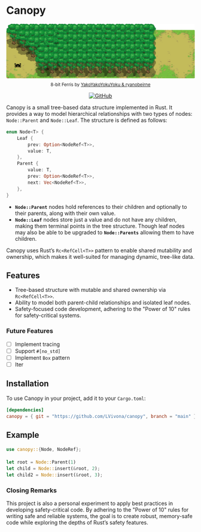 <h1>Canopy</h1>

<p align="center">
  <picture>
    <img alt="Canopy" src=".github/assets/banner.png" style="max-width: 100%;">
  </picture>
  <br/>

  <sub>
    8-bit Ferris by <a href="https://users.rust-lang.org/t/ferris-as-an-8-bit-sprite/25346">YakoYakoYokuYoku & ryanobeirne</a>
  </sub>
  <br/>
</p>

 <p align="center">
    <a href="https://github.com/LVivona/canopy/blob/main/LICENCE.md"><img alt="GitHub" src="https://img.shields.io/badge/licence-MIT Licence-blue"></a>

</p>

Canopy is a small tree-based data structure implemented in Rust. It provides a way to model hierarchical relationships with two types of nodes: `Node::Parent` and `Node::Leaf`. The structure is defined as follows:

```rust
enum Node<T> {
    Leaf {
        prev: Option<NodeRef<T>>,
        value: T,
    },
    Parent {
        value: T,
        prev: Option<NodeRef<T>>,
        next: Vec<NodeRef<T>>,
    },
}
```

- **`Node::Parent`** nodes hold references to their children and optionally to their parents, along with their own value.
- **`Node::Leaf`** nodes store just a value and do not have any children, making them terminal points in the tree structure. Though leaf nodes may also be able to be upgraded to **`Node::Parents`** allowing them to have children.

Canopy uses Rust’s `Rc<RefCell<T>>` pattern to enable shared mutability and ownership, which makes it well-suited for managing dynamic, tree-like data.

## Features

- Tree-based structure with mutable and shared ownership via `Rc<RefCell<T>>`.
- Ability to model both parent-child relationships and isolated leaf nodes.
- Safety-focused code development, adhering to the "Power of 10" rules for safety-critical systems.

### Future Features

- [ ] Implement tracing
- [ ] Support `#[no_std]`
- [ ] Implement `Box` pattern
- [ ] Iter

## Installation

To use Canopy in your project, add it to your `Cargo.toml`:

```toml
[dependencies]
canopy = { git = "https://github.com/LVivona/canopy", branch = "main" }

```

## Example

```rust
use canopy::{Node, NodeRef};

let root = Node::Parent(1)
let child = Node::insert(&root, 2);
let child2 = Node::insert(&root, 3);
```

### Closing Remarks

This project is also a personal experiment to apply best practices in developing safety-critical code. By adhering to the "Power of 10" rules for writing safe and reliable systems, the goal is to create robust, memory-safe code while exploring the depths of Rust’s safety features.

